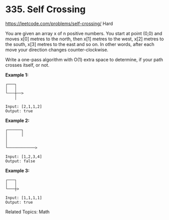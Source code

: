 # 335. Self Crossing
<https://leetcode.com/problems/self-crossing/>
Hard

You are given an array x of n positive numbers. You start at point (0,0) and moves x[0] metres to the north, then x[1] metres to the west, x[2] metres to the south, x[3] metres to the east and so on. In other words, after each move your direction changes counter-clockwise.

Write a one-pass algorithm with O(1) extra space to determine, if your path crosses itself, or not.

 
**Example 1:**

    ┌───┐
    │   │
    └───┼──>
        │

    Input: [2,1,1,2]
    Output: true

**Example 2:**

    ┌──────┐
    │      │
    │
    │
    └────────────>

    Input: [1,2,3,4]
    Output: false 

**Example 3:**

    ┌───┐
    │   │
    └───┼>

    Input: [1,1,1,1]
    Output: true 

Related Topics: Math
